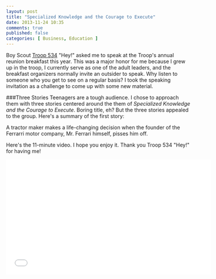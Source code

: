 ```yaml
---
layout: post
title: "Specialized Knowledge and the Courage to Execute"
date: 2013-11-24 10:35
comments: true
published: false
categories: [ Business, Education ]
---
```

Boy Scout [Troop 534](http://troop534.org) "Hey!" asked me to speak at the Troop's annual reunion breakfast this year. This was a major honor for me because I grew up in the troop, I currently serve as one of the adult leaders, and the breakfast organizers normally invite an outsider to speak. Why listen to someone who you get to see on a regular basis? I took the speaking invitation as a challenge to come up with some new material.

###Three Stories
Teenagers are a tough audience. I chose to approach them with three stories centered around the them of _Specialized Knowledge and the Courage to Execute_. Boring title, eh? But the three stories appealed to the group. Here's a summary of the first story:

A tractor maker makes a life-changing decision when the founder of the Ferrarri motor company, Mr. Ferrari himself, pisses him off.

Here's the 11-minute video. I hope you enjoy it. Thank you Troop 534 "Hey!" for having me!

<center><iframe width="560" height="315" src="//www.youtube.com/embed/tWdFhEI6JiM?rel=0" frameborder="0" allowfullscreen></iframe></center>
